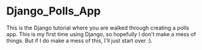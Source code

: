 # Django_Polls_App
This is the Django tutorial where you are walked through creating a polls app.
This is my first time using Django, so hopefully I don't make a mess of things.
But if I do make a mess of this, I'll just start over :).
